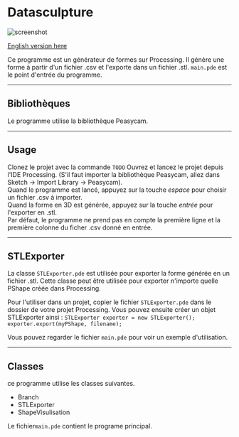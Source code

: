 # Datasculpture

![screenshot](https://raw.githubusercontent.com/benosse/Datasculpture/master/images/screenshot.png)

[English version here](README.en.md)

Ce programme est un générateur de formes sur Processing.
Il génère une forme à partir d'un fichier .csv et l'exporte dans un fichier .stl.
```main.pde``` est le point d'entrée du programme.

---

## Bibliothèques 

Le programme utilise la bibliothèque Peasycam.

---

## Usage

Clonez le projet avec la commande `TODO` 
Ouvrez et lancez le projet depuis l'IDE Processing. (S'il faut importer la bibliothèque Peasycam, allez dans Sketch -> Import Library -> Peasycam).  
Quand le programme est lancé, appuyez sur la touche  *espace* pour choisir un fichier .csv à importer.  
Quand la forme en 3D est générée, appuyez sur la touche *entrée* pour l'exporter en .stl.  
Par défaut, le programme ne prend pas en compte la première ligne et la première colonne du ficher .csv donné en entrée.  

---

## STLExporter 


La classe ```STLExporter.pde``` est utilisée pour exporter la forme générée en un fichier .stl. Cette classe peut être utilisée pour exporter n'importe quelle PShape créée dans Processing.  

Pour l'utiliser dans un projet, copier le fichier ```STLExporter.pde``` dans le dossier de votre projet Processing. Vous pouvez ensuite créer un objet STLExporter ainsi :
`STLExporter exporter = new STLExporter();`  
`exporter.export(myPShape, filename);`  

Vous pouvez regarder le fichier  ```main.pde``` pour voir un exemple d'utilisation.


---

## Classes  

ce programme utilise les classes suivantes.

* Branch 
* STLExporter 
* ShapeVisulisation

Le fichier```main.pde``` contient le programe principal.
 


